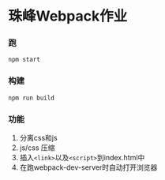 # 珠峰Webpack作业

### 跑
```
npm start
```
### 构建
```
npm run build
```
### 功能
1. 分离css和js
2. js/css 压缩
3. 插入`<link>`以及`<script>`到index.html中
3. 在跑webpack-dev-server时自动打开浏览器